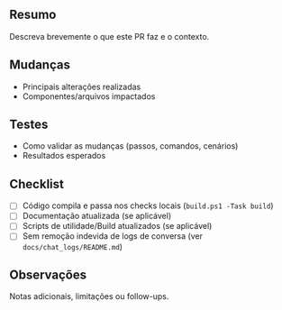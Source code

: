## Resumo

Descreva brevemente o que este PR faz e o contexto.

## Mudanças

- Principais alterações realizadas
- Componentes/arquivos impactados

## Testes

- Como validar as mudanças (passos, comandos, cenários)
- Resultados esperados

## Checklist

- [ ] Código compila e passa nos checks locais (`build.ps1 -Task build`)
- [ ] Documentação atualizada (se aplicável)
- [ ] Scripts de utilidade/Build atualizados (se aplicável)
- [ ] Sem remoção indevida de logs de conversa (ver `docs/chat_logs/README.md`)

## Observações

Notas adicionais, limitações ou follow-ups.